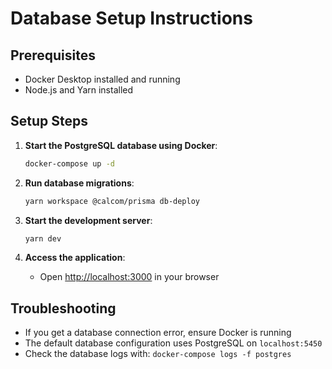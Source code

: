 # Database Setup Instructions

## Prerequisites
- Docker Desktop installed and running
- Node.js and Yarn installed

## Setup Steps

1. **Start the PostgreSQL database using Docker**:
   ```bash
   docker-compose up -d
   ```

2. **Run database migrations**:
   ```bash
   yarn workspace @calcom/prisma db-deploy
   ```

3. **Start the development server**:
   ```bash
   yarn dev
   ```

4. **Access the application**:
   - Open [http://localhost:3000](http://localhost:3000) in your browser

## Troubleshooting
- If you get a database connection error, ensure Docker is running
- The default database configuration uses PostgreSQL on `localhost:5450`
- Check the database logs with: `docker-compose logs -f postgres`
